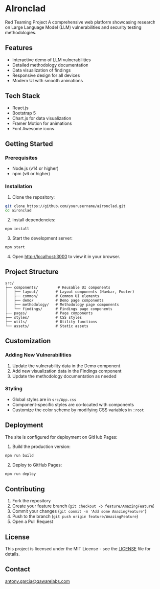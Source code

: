 # AIronclad
Red Teaming Project
A comprehensive web platform showcasing research on Large Language Model (LLM) vulnerabilities and security testing methodologies.

## Features

- Interactive demo of LLM vulnerabilities
- Detailed methodology documentation
- Data visualization of findings
- Responsive design for all devices
- Modern UI with smooth animations

## Tech Stack

- React.js
- Bootstrap 5
- Chart.js for data visualization
- Framer Motion for animations
- Font Awesome icons

## Getting Started

### Prerequisites

- Node.js (v14 or higher)
- npm (v6 or higher)

### Installation

1. Clone the repository:
```bash
git clone https://github.com/yourusername/aironclad.git
cd aironclad
```

2. Install dependencies:
```bash
npm install
```

3. Start the development server:
```bash
npm start
```

4. Open [http://localhost:3000](http://localhost:3000) to view it in your browser.

## Project Structure

```
src/
├── components/         # Reusable UI components
│   ├── layout/        # Layout components (Navbar, Footer)
│   ├── common/        # Common UI elements
│   ├── demo/          # Demo page components
│   ├── methodology/   # Methodology page components
│   └── findings/      # Findings page components
├── pages/             # Page components
├── styles/            # CSS styles
├── utils/             # Utility functions
└── assets/            # Static assets
```

## Customization

### Adding New Vulnerabilities

1. Update the vulnerability data in the Demo component
2. Add new visualization data in the Findings component
3. Update the methodology documentation as needed

### Styling

- Global styles are in `src/App.css`
- Component-specific styles are co-located with components
- Customize the color scheme by modifying CSS variables in `:root`

## Deployment

The site is configured for deployment on GitHub Pages:

1. Build the production version:
```bash
npm run build
```

2. Deploy to GitHub Pages:
```bash
npm run deploy
```

## Contributing

1. Fork the repository
2. Create your feature branch (`git checkout -b feature/AmazingFeature`)
3. Commit your changes (`git commit -m 'Add some AmazingFeature'`)
4. Push to the branch (`git push origin feature/AmazingFeature`)
5. Open a Pull Request

## License

This project is licensed under the MIT License - see the [LICENSE](LICENSE) file for details.

## Contact

antony.garcia@qawarelabs.com
